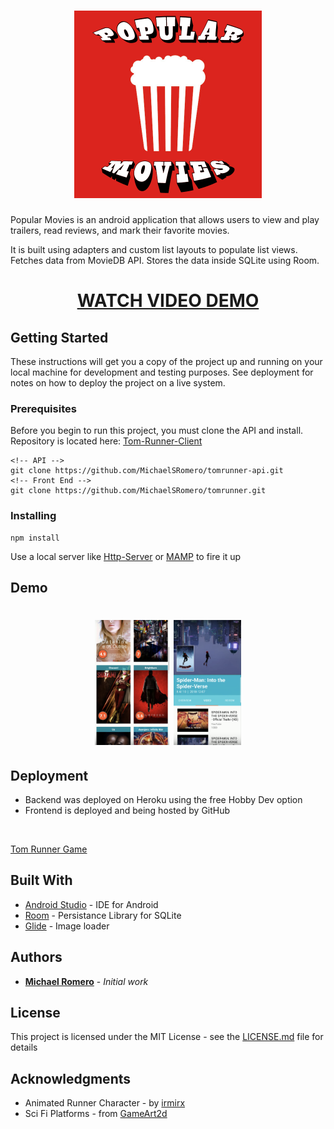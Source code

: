 <h1 align="center">
  <a href="https://youtu.be/B2pVWXEio7k"><img src="https://github.com/MichaelSRomero/Popular-Movies/blob/master/app/src/main/res/drawable/popular-movies.png" alt="Logo" width="300"></a>
  <br>
</h1>

Popular Movies is an android application that allows users to view and play trailers, read reviews, and mark their favorite movies.

It is built using adapters and custom list layouts to populate list views. Fetches data from MovieDB API. Stores the data inside SQLite using Room.

<h1 align="center">
  <a href="https://youtu.be/B2pVWXEio7k">WATCH VIDEO DEMO</a>
</h1>

## Getting Started

These instructions will get you a copy of the project up and running on your local machine for development and testing purposes. See deployment for notes on how to deploy the project on a live system.

### Prerequisites

Before you begin to run this project, you must clone the API and install. Repository is located here:
[Tom-Runner-Client](https://github.com/MichaelSRomero/tomrunner-api)

```
<!-- API -->
git clone https://github.com/MichaelSRomero/tomrunner-api.git
<!-- Front End -->
git clone https://github.com/MichaelSRomero/tomrunner.git
```

### Installing

```
npm install
```

Use a local server like [Http-Server](https://www.npmjs.com/package/http-server)
or
[MAMP](https://www.mamp.info/en/)
to fire it up

## Demo

<h1 align="center">
  <a href="https://youtu.be/B2pVWXEio7k"><img src="https://github.com/MichaelSRomero/Popular-Movies/blob/master/app/src/main/res/drawable/dashboard.png" alt="Screenshot" height="200"></a>

  <img src="https://github.com/MichaelSRomero/Popular-Movies/blob/master/app/src/main/res/drawable/movie-overview.png" alt="Otaku Meets" height="200" style="display: inline-block;">
  <br>
</h1>

## Deployment

* Backend was deployed on Heroku using the free Hobby Dev option
* Frontend is deployed and being hosted by GitHub
<br>

[Tom Runner Game](https://michaelsromero.github.io/tomrunner/?fbclid=IwAR3Gm1gssi3wR7sh3YDrOdCzjphZ3GOBn41mlVh3ihdcH6FVBBjkBt7HLWc)

## Built With

* [Android Studio](https://developer.android.com/studio/?gclid=Cj0KCQjwz6PnBRCPARIsANOtCw39ZM2hRXpkW3vwLWRTTwKWHUTGdt1TC-LI3FT9M5xAknn3Gm1r9JEaAv4kEALw_wcB) - IDE for Android
* [Room](https://developer.android.com/topic/libraries/architecture/room) - Persistance Library for SQLite
* [Glide](https://github.com/bumptech/glide) - Image loader

## Authors

* [**Michael Romero**](https://github.com/michaelsromero) - *Initial work*

## License

This project is licensed under the MIT License - see the [LICENSE.md](LICENSE.md) file for details

## Acknowledgments

* Animated Runner Character - by [irmirx](https://opengameart.org/users/irmirx)
* Sci Fi Platforms - from [GameArt2d](https://www.gameart2d.com/free-sci-fi-platformer-tileset.html)
